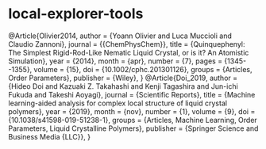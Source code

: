 # local-explorer-tools

@Article{Olivier2014,
  author    = {Yoann Olivier and Luca Muccioli and Claudio Zannoni},
  journal   = {{ChemPhysChem}},
  title     = {Quinquephenyl: The Simplest Rigid-Rod-Like Nematic Liquid Crystal, or is it? An Atomistic Simulation},
  year      = {2014},
  month     = {apr},
  number    = {7},
  pages     = {1345--1355},
  volume    = {15},
  doi       = {10.1002/cphc.201301126},
  groups    = {Articles, Order Parameters},
  publisher = {Wiley},
}
@Article{Doi_2019,
  author    = {Hideo Doi and Kazuaki Z. Takahashi and Kenji Tagashira and Jun-ichi Fukuda and Takeshi Aoyagi},
  journal   = {Scientific Reports},
  title     = {Machine learning-aided analysis for complex local structure of liquid crystal polymers},
  year      = {2019},
  month     = {nov},
  number    = {1},
  volume    = {9},
  doi       = {10.1038/s41598-019-51238-1},
  groups    = {Articles, Machine Learning, Order Parameters, Liquid Crystalline Polymers},
  publisher = {Springer Science and Business Media {LLC}},
}